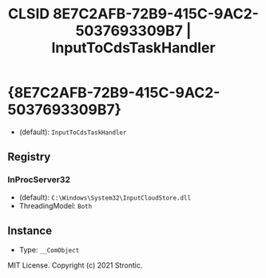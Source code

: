 ﻿---
title: "CLSID 8E7C2AFB-72B9-415C-9AC2-5037693309B7 | InputToCdsTaskHandler"
excerpt: What is COM-Object CLSID 8E7C2AFB-72B9-415C-9AC2-5037693309B7?
---

# {8E7C2AFB-72B9-415C-9AC2-5037693309B7}

* (default): `InputToCdsTaskHandler`

## Registry


### InProcServer32

* (default): `C:\Windows\System32\InputCloudStore.dll`
* ThreadingModel: `Both`

## Instance

* Type: `__ComObject`

MIT License. Copyright (c) 2021 Strontic.


